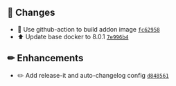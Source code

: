 ## 🔨 Changes

- :hammer: Use github-action to build addon image [`fc62958`](https://github.com/Sebclem/hassio-nextcloud-backup/commit/fc62958513148402e83f85c21be254d51af9b165)
- :arrow_up: Update base docker to 8.0.1 [`7e996b4`](https://github.com/Sebclem/hassio-nextcloud-backup/commit/7e996b4bb878f012b2fcc947cab905e5f2452df6)

## ✏ Enhancements

- :pencil2: Add release-it and auto-changelog config [`d848561`](https://github.com/Sebclem/hassio-nextcloud-backup/commit/d8485611d969c578212032a84206944dc839d4fb)